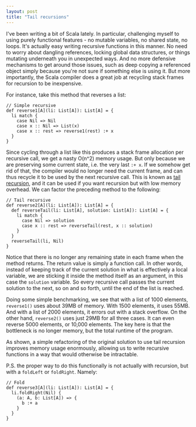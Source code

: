 ```yaml
---
layout: post
title: "Tail recursions"
---
```


I've been writing a bit of Scala lately. In particular, challenging myself to using purely functional features - no mutable variables, no shared state, no loops. It's actually easy writing recursive functions in this manner. No need to worry about dangling references, locking global data structures, or things mutating underneath you in unexpected ways. And no more defensive mechanisms to get around those issues, such as deep copying a referenced object simply because you're not sure if something else is using it. But more importantly, the Scala compiler does a great job at recycling stack frames for recursion to be inexpensive.

For instance, take this method that reverses a list:

```
// Simple recursive
def reverse1[A](li: List[A]): List[A] = {
  li match {
    case Nil => Nil
    case x :: Nil => List(x)
    case x :: rest => reverse1(rest) :+ x
  }
}
```

Since cycling through a list like this produces a stack frame allocation per recursive call, we get a nasty O(n^2) memory usage. But only because we are preserving some current state, i.e. the very last `:+ x`. If we somehow get rid of that, the compiler would no longer need the current frame, and can thus recycle it to be used by the next recursive call. This is known as [tail recursion](https://en.wikipedia.org/wiki/Tail_call), and it can be used if you want recursion but with low memory overhead. We can factor the preceding method to the following:

```
// Tail recursive
def reverse2[A](li: List[A]): List[A] = {
  def reverseTail(li: List[A], solution: List[A]): List[A] = {
    li match {
      case Nil => solution
      case x :: rest => reverseTail(rest, x :: solution)
    }
  }
  reverseTail(li, Nil)
}
```

Notice that there is no longer any remaining state in each frame when the method returns. The return value is simply a function call. In other words, instead of keeping track of the current solution in what is effectively a local variable, we are sticking it inside the method itself as an argument, in this case the `solution` variable. So every recursive call passes the current solution to the next, so on and so forth, until the end of the list is reached.

Doing some simple benchmarking, we see that with a list of 1000 elements, `reverse1()` uses about 39MB of memory. With 1500 elements, it uses 55MB. And with a list of 2000 elements, it errors out with a stack overflow. On the other hand, `reverse2()` uses just 29MB for all three cases. It can even reverse 5000 elements, or 10,000 elements. The key here is that the bottleneck is no longer memory, but the total runtime of the program.

As shown, a simple refactoring of the original solution to use tail recursion improves memory usage enormously, allowing us to write recursive functions in a way that would otherwise be intractable.

P.S. the proper way to do this functionally is not actually with recursion, but with a `foldLeft` or `foldRight`. Namely:

```
// Fold
def reverse3[A](li: List[A]): List[A] = {
  li.foldRight(Nil) {
    (a: A, b: List[A]) => {
      b :+ a
    }
  }
}
```
